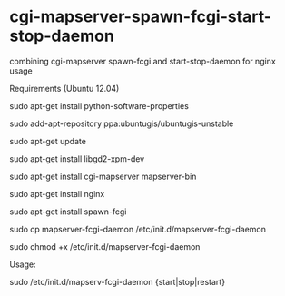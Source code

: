 cgi-mapserver-spawn-fcgi-start-stop-daemon
==========================================

combining cgi-mapserver spawn-fcgi and start-stop-daemon for nginx usage

Requirements (Ubuntu 12.04)

sudo apt-get install python-software-properties

sudo add-apt-repository ppa:ubuntugis/ubuntugis-unstable

sudo apt-get update

sudo apt-get install libgd2-xpm-dev

sudo apt-get install cgi-mapserver mapserver-bin

sudo apt-get install nginx

sudo apt-get install spawn-fcgi


sudo cp mapserver-fcgi-daemon /etc/init.d/mapserver-fcgi-daemon

sudo chmod +x /etc/init.d/mapserver-fcgi-daemon

Usage:

sudo /etc/init.d/mapserv-fcgi-daemon {start|stop|restart}
